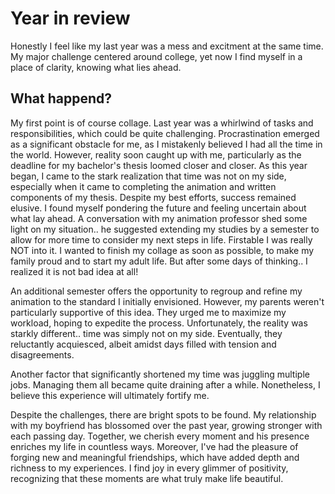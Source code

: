 # Year in review 

Honestly I feel like my last year was a mess and excitment at the same time. My major challenge centered around college, yet now I find myself in a place of clarity, knowing what lies ahead.

## What happend?

My first point is of course collage. Last year was a whirlwind of tasks and responsibilities, which could be quite challenging. Procrastination emerged as a significant obstacle for me, as I mistakenly believed I had all the time in the world. However, reality soon caught up with me, particularly as the deadline for my bachelor's thesis loomed closer and closer.
As this year began, I came to the stark realization that time was not on my side, especially when it came to completing the animation and written components of my thesis. Despite my best efforts, success remained elusive. I found myself pondering the future and feeling uncertain about what lay ahead. A conversation with my animation professor shed some light on my situation.. he suggested extending my studies by a semester to allow for more time to consider my next steps in life. Firstable I was really NOT into it. I wanted to finish my collage as soon as possible, to make my family proud and to start my adult life. But after some days of thinking.. I realized it is not bad idea at all! 

An additional semester offers the opportunity to regroup and refine my animation to the standard I initially envisioned. However, my parents weren't particularly supportive of this idea. They urged me to maximize my workload, hoping to expedite the process. Unfortunately, the reality was starkly different.. time was simply not on my side. Eventually, they reluctantly acquiesced, albeit amidst days filled with tension and disagreements.

Another factor that significantly shortened my time was juggling multiple jobs. Managing them all became quite draining after a while. Nonetheless, I believe this experience will ultimately fortify me.

Despite the challenges, there are bright spots to be found. My relationship with my boyfriend has blossomed over the past year, growing stronger with each passing day. Together, we cherish every moment and his presence enriches my life in countless ways. Moreover, I've had the pleasure of forging new and meaningful friendships, which have added depth and richness to my experiences. I find joy in every glimmer of positivity, recognizing that these moments are what truly make life beautiful.
